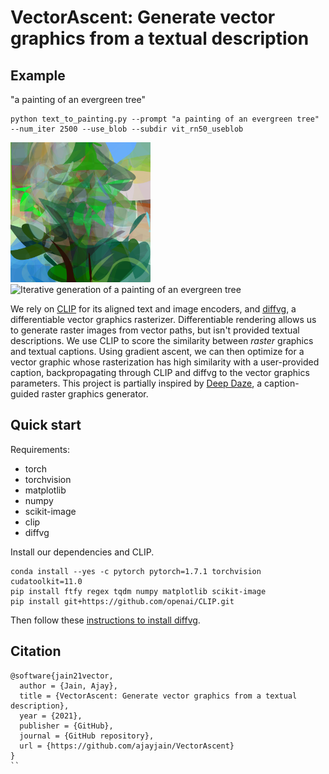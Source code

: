 # VectorAscent: Generate vector graphics from a textual description

## Example
"a painting of an evergreen tree"
```
python text_to_painting.py --prompt "a painting of an evergreen tree" --num_iter 2500 --use_blob --subdir vit_rn50_useblob
```

<img src="results/evergreen/evergreen_vit_rn50_1960.png" alt="a painting of an evergreen tree" width=224 />
<img src="results/evergreen/evergreen_vit_rn50.gif" alt="Iterative generation of a painting of an evergreen tree" width=224 />

We rely on [CLIP](https://arxiv.org/abs/2103.00020) for its aligned text and image encoders, and [diffvg](https://people.csail.mit.edu/tzumao/diffvg/), a differentiable vector graphics rasterizer. Differentiable rendering allows us to generate raster images from vector paths, but isn't provided textual descriptions. We use CLIP to score the similarity between *raster* graphics and textual captions. Using gradient ascent, we can then optimize for a vector graphic whose rasterization has high similarity with a user-provided caption, backpropagating through CLIP and diffvg to the vector graphics parameters. This project is partially inspired by [Deep Daze](https://twitter.com/advadnoun/status/1348375026697834496), a caption-guided raster graphics generator.

## Quick start
Requirements:
 - torch
 - torchvision
 - matplotlib
 - numpy
 - scikit-image
 - clip
 - diffvg


Install our dependencies and CLIP.
```
conda install --yes -c pytorch pytorch=1.7.1 torchvision cudatoolkit=11.0
pip install ftfy regex tqdm numpy matplotlib scikit-image
pip install git+https://github.com/openai/CLIP.git
```

Then follow these [instructions to install diffvg](https://github.com/BachiLi/diffvg).

## Citation
```
@software{jain21vector,
  author = {Jain, Ajay},
  title = {VectorAscent: Generate vector graphics from a textual description},
  year = {2021},
  publisher = {GitHub},
  journal = {GitHub repository},
  url = {https://github.com/ajayjain/VectorAscent}
}
``
